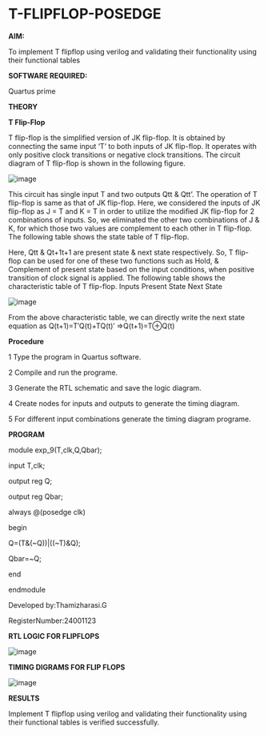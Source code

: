 
# T-FLIPFLOP-POSEDGE

**AIM:**

To implement  T flipflop using verilog and validating their functionality using their functional tables

**SOFTWARE REQUIRED:**

Quartus prime

**THEORY**

**T Flip-Flop**

T flip-flop is the simplified version of JK flip-flop. It is obtained by connecting the same input ‘T’ to both inputs of JK flip-flop. It operates with only positive clock transitions or negative clock transitions. The circuit diagram of T flip-flop is shown in the following figure.

![image](https://github.com/naavaneetha/T-FLIPFLOP-POSEDGE/assets/154305477/458a68fe-2d08-4a9d-ac4f-7ae0480ce0bd)

 
This circuit has single input T and two outputs Qtt & Qtt’. The operation of T flip-flop is same as that of JK flip-flop. Here, we considered the inputs of JK flip-flop as J = T and K = T in order to utilize the modified JK flip-flop for 2 combinations of inputs. So, we eliminated the other two combinations of J & K, for which those two values are complement to each other in T flip-flop. The following table shows the state table of T flip-flop.

Here, Qtt & Qt+1t+1 are present state & next state respectively. So, T flip-flop can be used for one of these two functions such as Hold, & Complement of present state based on the input conditions, when positive transition of clock signal is applied. The following table shows the characteristic table of T flip-flop. Inputs Present State Next State

![image](https://github.com/naavaneetha/T-FLIPFLOP-POSEDGE/assets/154305477/cdd7fb32-539f-4b66-bb8d-f305a153c886)

 
From the above characteristic table, we can directly write the next state equation as Q(t+1)=T′Q(t)+TQ(t)′ ⇒Q(t+1)=T⊕Q(t)

**Procedure**


1 Type the program in Quartus software.

2 Compile and run the programe.

3 Generate the RTL schematic and save the logic diagram.

4 Create nodes for inputs and outputs to generate the timing diagram. 

5 For different input combinations generate the timing diagram programe.


**PROGRAM**


module exp_9(T,clk,Q,Qbar);

input T,clk;

output reg Q;

output reg Qbar;

always @(posedge clk)

begin

Q=(T&(~Q))|((~T)&Q);

Qbar=~Q;

end

endmodule


Developed by:Thamizharasi.G

RegisterNumber:24001123


**RTL LOGIC FOR FLIPFLOPS**

![image](https://github.com/user-attachments/assets/e1274426-9814-459f-a5e1-2977b4818b3e)


**TIMING DIGRAMS FOR FLIP FLOPS**

![image](https://github.com/user-attachments/assets/d1f69c9e-09d7-4c6c-9e74-fe652f4c9448)


**RESULTS**

Implement T flipflop using verilog and validating their functionality using their functional tables is verified successfully.


